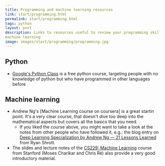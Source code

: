 ```yaml
---
title: Programming and machine learning resources
link: start/programming.html
permalink: start/programming.html
tags: python
layout: post
description: Links to resources useful to review your programming skills and get the hang of
machine learning 
image: images/start/programming/programming.jpg
---
```


## Python
- [Google's Python Class](https://developers.google.com/edu/python) is a free python course, targeting
people with no knowledge of python but who have programmed in other languages before 

## Machine learning
- Andrew Ng's [Machine Learning course on coursera] is a great startin point.
It's a very clear course, that doesn't dive too deep into the mathematical aspects but
covers all the basics that you need.
    - If you liked the course above, you might want to take a look at the notes from other people who have followed it, e.g.: the blog entry
    on [Deep Learning Specialization by Andrew Ng — 21 Lessons Learned](https://towardsdatascience.com/deep-learning-specialization-by-andrew-ng-21-lessons-learned-15ffaaef627c) from Ryan Shrott. 
- The slides and lecture notes of the [CS229: Machine Learning](http://cs229.stanford.edu/syllabus.html) course from Stanford
(Moses Charikar and Chris Ré) also provide a very good introductory material. 
 